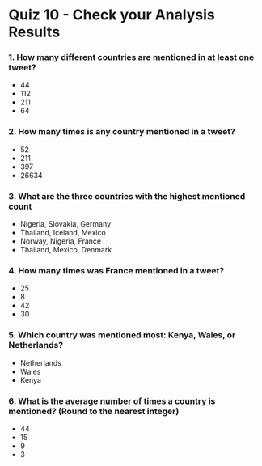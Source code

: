 # Quiz 10 - Check your Analysis Results

### 1. How many different countries are mentioned in at least one tweet?

- 44
- 112
- 211
- 64

### 2. How many times is any country mentioned in a tweet?

- 52
- 211
- 397
- 26634

### 3. What are the three countries with the highest mentioned count

- Nigeria, Slovakia, Germany
- Thailand, Iceland, Mexico
- Norway, Nigeria, France
- Thailand, Mexico, Denmark

### 4. How many times was France mentioned in a tweet?

- 25
- 8
- 42
- 30

### 5. Which country was mentioned most: Kenya, Wales, or Netherlands?

- Netherlands
- Wales
- Kenya

### 6. What is the average number of times a country is mentioned? (Round to the nearest integer)

- 44
- 15
- 9
- 3